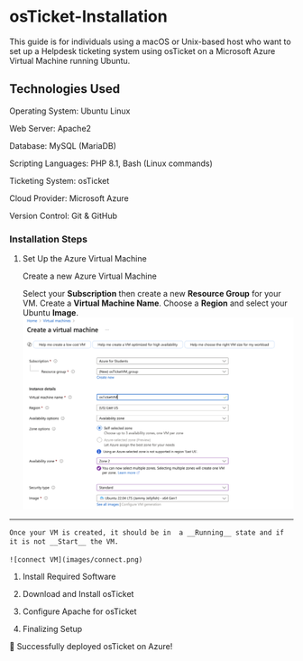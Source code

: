 # osTicket-Installation
This guide is for individuals using a macOS or Unix-based host who want to set up a Helpdesk ticketing system using osTicket on a Microsoft Azure Virtual Machine running Ubuntu.




## Technologies Used

Operating System: Ubuntu Linux

Web Server: Apache2

Database: MySQL (MariaDB)

Scripting Languages: PHP 8.1, Bash (Linux commands)

Ticketing System: osTicket

Cloud Provider: Microsoft Azure

Version Control: Git & GitHub


### Installation Steps
1. Set Up the Azure Virtual Machine  
   
   Create a new Azure Virtual Machine

     Select your __Subscription__ then create a new __Resource Group__ for your VM. Create a __Virtual Machine Name__. Choose a __Region__  and select your Ubuntu __Image__.
       ![VM creation](images/createvm.png)  

          
***  



    Once your VM is created, it should be in  a __Running__ state and if it is not __Start__ the VM.    

    ![connect VM](images/connect.png)  
 





1. Install Required Software


3. Download and Install osTicket


4. Configure Apache for osTicket


5. Finalizing Setup

🚀 Successfully deployed osTicket on Azure!
